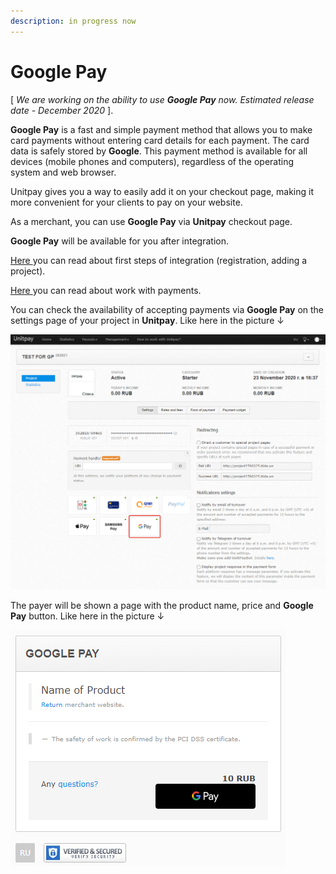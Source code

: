 ```yaml
---
description: in progress now
---
```


# Google Pay

\[ _We are working on the ability to use **Google Pay** now. Estimated release date - December 2020_ \]. 

**Google Pay** is a fast and simple payment method that allows you to make card payments without entering card details for each payment. The card data is safely stored by **Google**. This payment method is available for all devices \(mobile phones and computers\), regardless of the operating system and web browser.

Unitpay gives you a way to easily add it on your checkout page, making it more convenient for your clients to pay on your website.

As a merchant, you can use **Google Pay** via **Unitpay** checkout page.

**Google Pay** will be available for you after integration. 

[Here ](https://help.unitpay.ru/first_steps)you can read about first steps of integration \(registration, adding a project\). 

[Here ](https://help.unitpay.ru/payments)you can read about work with payments.

You can check the availability of accepting payments via **Google Pay** on the settings page of your project in **Unitpay**. Like here in the picture ↓

![](.gitbook/assets/2020-11-24_18-42-22.png)

The payer will be shown a page with the product name, price and **Google Pay** button. Like here in the picture ↓

![](.gitbook/assets/image%20%2845%29.png)

 

